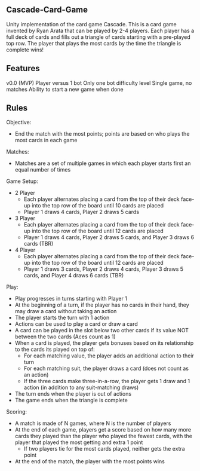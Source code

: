 ## Cascade-Card-Game
Unity implementation of the card game Cascade.
This is a card game invented by Ryan Arata that can be played by 2-4 players.  Each player has a full deck of cards and fills out a triangle of cards starting with a pre-played top row.  The player that plays the most cards by the time the triangle is complete wins!

## Features
v0.0 (MVP)
Player versus 1 bot
Only one bot difficulty level
Single game, no matches
Ability to start a new game when done

## Rules
Objective:
- End the match with the most points; points are based on who plays the most cards in each game

Matches:
- Matches are a set of multiple games in which each player starts first an equal number of times

Game Setup:
- 2 Player
  - Each player alternates placing a card from the top of their deck face-up into the top row of the board until 10 cards are placed
  - Player 1 draws 4 cards, Player 2 draws 5 cards
- 3 Player
  - Each player alternates placing a card from the top of their deck face-up into the top row of the board until 12 cards are placed
  - Player 1 draws 4 cards, Player 2 draws 5 cards, and Player 3 draws 6 cards (TBR)
- 4 Player
  - Each player alternates placing a card from the top of their deck face-up into the top row of the board until 12 cards are placed
  - Player 1 draws 3 cards, Player 2 draws 4 cards, Player 3 draws 5 cards, and Player 4 draws 6 cards (TBR)

Play:
- Play progresses in turns starting with Player 1
- At the beginning of a turn, if the player has no cards in their hand, they may draw a card without taking an action
- The player starts the turn with 1 action
- Actions can be used to play a card or draw a card
- A card can be played in the slot below two other cards if its value NOT between the two cards (Aces count as 1)
- When a card is played, the player gets bonuses based on its relationship to the cards its played on top of:
  - For each matching value, the player adds an additional action to their turn
  - For each matching suit, the player draws a card (does not count as an action)
  - If the three cards make three-in-a-row, the player gets 1 draw and 1 action (in addition to any suit-matching draws)
- The turn ends when the player is out of actions
- The game ends when the triangle is complete

Scoring:
- A match is made of N games, where N is the number of players
- At the end of each game, players get a score based on how many more cards they played than the player who played the fewest cards, with the player that played the most getting and extra 1 point
  - If two players tie for the most cards played, neither gets the extra point
- At the end of the match, the player with the most points wins